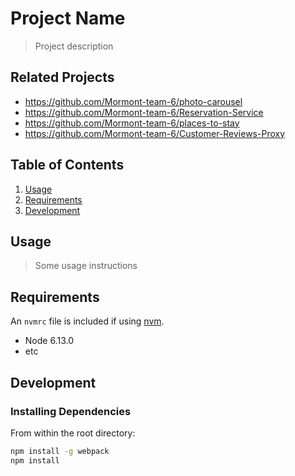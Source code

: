 # Project Name

> Project description

## Related Projects

  - https://github.com/Mormont-team-6/photo-carousel
  - https://github.com/Mormont-team-6/Reservation-Service
  - https://github.com/Mormont-team-6/places-to-stay
  - https://github.com/Mormont-team-6/Customer-Reviews-Proxy

## Table of Contents

1. [Usage](#Usage)
1. [Requirements](#requirements)
1. [Development](#development)

## Usage

> Some usage instructions

## Requirements

An `nvmrc` file is included if using [nvm](https://github.com/creationix/nvm).

- Node 6.13.0
- etc

## Development

### Installing Dependencies

From within the root directory:

```sh
npm install -g webpack
npm install
```

